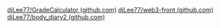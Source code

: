 [djLee77/GradeCalculator (github.com)](https://github.com/djLee77/GradeCalculator)
[djLee77/web3-front (github.com)](https://github.com/djLee77/web3-front)
[djLee77/body_diary2 (github.com)](https://github.com/djLee77/body_diary2)
